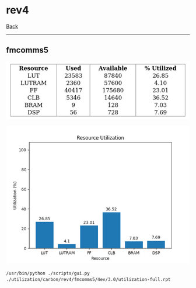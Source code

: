 # rev4

[Back](<../carbon.md>)

---

## fmcomms5

<p align="center">
	<img src="../../../../images/carbon/rev4/fmcomms5/4ev/3.0/table.jpg" />
</p>

<p align="center">
	<img src="../../../../images/carbon/rev4/fmcomms5/4ev/3.0/graph.png" />
</p>

`/usr/bin/python ./scripts/gui.py ./utilization/carbon/rev4/fmcomms5/4ev/3.0/utilization-full.rpt`

